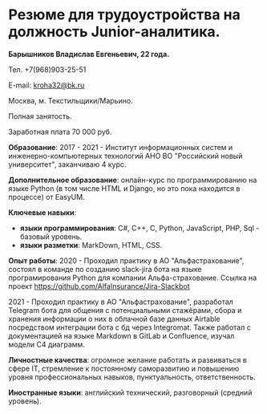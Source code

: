 # Резюме для трудоустройства на должность Junior-аналитика.

<b>Барышников Владислав Евгеньевич, 22 года.</b>

Тел. +7(968)903-25-51

E-mail: kroha32@bk.ru

Москва, м. Текстильщики/Марьино.

Полная занятость.

Заработная плата 70 000 руб.

<b>Образование</b>:
2017 - 2021 - Институт информационных систем и инженерно-компьютерных технологий АНО ВО "Российский новый университет", заканчиваю 4 курс.

<b>Дополнительное образование</b>: онлайн-курс по программированию на языке Python (в том числе HTML и Django, но это пока находится в процессе) от EasyUM.

<b>Ключевые навыки</b>:
* <b>языки программирования</b>: C#, С++, C, Python, JavaScript, PHP, Sql - базовый уровень. 
* <b>языки разметки</b>: MarkDown, HTML, CSS.

<b>Опыт работы</b>:
2020 - Проходил практику в АО "Альфастрахование", состоял в команде по созданию slack-jira бота на языке програмирования Python для компании Альфа-страхование. Ссылка на проект https://github.com/AlfaInsurance/Jira-Slackbot

2021 - Проходил практику в АО "Альфастрахование", разработал Telegram бота для общения с потенциальными стажёрами, сбора и хранения информации о них в облачной базе данных Airtable посредством интеграции бота с бд через Integromat. Также работал с документацией на языке Markdown в GitLab и Confluence, изучал модели C4 диаграмм.

<b>Личностные качества</b>: огромное желание работать и развиваться в сфере IT, стремление к постоянному саморазвитию и повышению уровня профессиональных навыков, пунктуальность, ответственность.

<b>Иностранные языки</b>: английский технический, разговорный (средний уровень).
